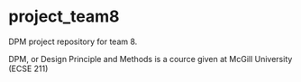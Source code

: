 project_team8
=============

DPM project repository for team 8.

DPM, or Design Principle and Methods is a cource given at McGill University (ECSE 211)
